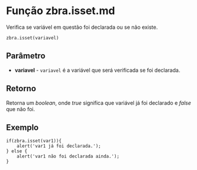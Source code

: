 # Função zbra.isset.md

Verifica se variável em questão foi declarada ou se não existe.

    zbra.isset(variavel)

## Parâmetro
* **variavel** - ```variavel``` é a variável que será verificada se foi declarada.

## Retorno
Retorna um _boolean_, onde _true_ significa que variável já foi declarado e _false_ que não foi.

## Exemplo

    if(zbra.isset(var1)){
        alert('var1 já foi declarada.');
    } else {
        alert('var1 não foi declarada ainda.');
    }
